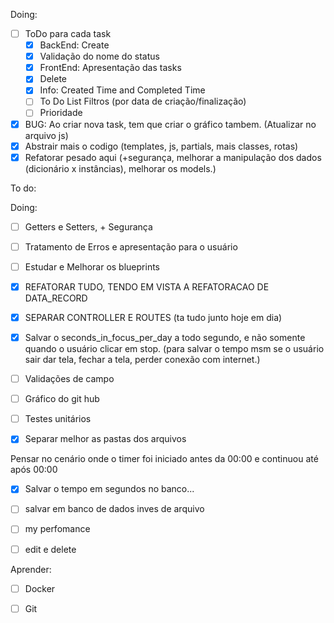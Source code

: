 Doing:
- [ ] ToDo para cada task
    - [x] BackEnd: Create
    - [x] Validação do nome do status
    - [x] FrontEnd: Apresentação das tasks
    - [x] Delete
    - [x] Info: Created Time and Completed Time
    - [ ] To Do List Filtros (por data de criação/finalização)
    - [ ] Prioridade
- [x] BUG: Ao criar nova task, tem que criar o gráfico tambem. (Atualizar no arquivo js)
- [x] Abstrair mais o codigo (templates, js, partials, mais classes, rotas)
- [x] Refatorar pesado aqui (+segurança, melhorar a manipulação dos dados (dicionário x instâncias), melhorar os models.)

To do:

Doing:
- [ ] Getters e Setters, + Segurança
- [ ] Tratamento de Erros e apresentação para o usuário

- [ ] Estudar e Melhorar os blueprints
- [x] REFATORAR TUDO, TENDO EM VISTA A REFATORACAO DE DATA_RECORD 
- [x] SEPARAR CONTROLLER E ROUTES (ta tudo junto hoje em dia)
- [x] Salvar o seconds_in_focus_per_day a todo segundo, e não somente quando o usuário clicar em stop. (para salvar o tempo msm se o usuário sair dar tela, fechar a tela, perder conexão com internet.)
- [ ] Validações de campo
- [ ] Gráfico do git hub
- [ ] Testes unitários  
- [x] Separar melhor as pastas dos arquivos 

Pensar no cenário onde o timer foi iniciado antes da 00:00 e continuou até após 00:00

- [x] Salvar o tempo em segundos no banco...
- [ ] salvar em banco de dados inves de arquivo
- [ ] my perfomance
- [ ] edit e delete




Aprender:

- [ ] Docker
- [ ] Git


